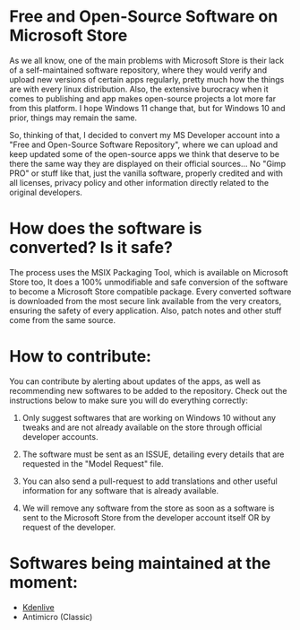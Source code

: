 # Free and Open-Source Software on Microsoft Store

As we all know, one of the main problems with Microsoft Store is their lack of a self-maintained software repository, where they would verify and upload new versions of certain apps regularly, pretty much how the things are with every linux distribution. Also, the extensive burocracy when it comes to publishing and app makes open-source projects a lot more far from this platform. I hope Windows 11 change that, but for Windows 10 and prior, things may remain the same.

So, thinking of that, I decided to convert my MS Developer account into a "Free and Open-Source Software Repository", where we can upload and keep updated some of the open-source apps we think that deserve to be there the same way they are displayed on their official sources... No "Gimp PRO" or stuff like that, just the vanilla software, properly credited and with all licenses, privacy policy and other information directly related to the original developers.


# How does the software is converted? Is it safe?

The process uses the MSIX Packaging Tool, which is available on Microsoft Store too, It does a 100% unmodifiable and safe conversion of the software to become a Microsoft Store compatible package. Every converted software is downloaded from the most secure link available from the very creators, ensuring the safety of every application. Also, patch notes and other stuff come from the same source.


# How to contribute:

You can contribute by alerting about updates of the apps, as well as recommending new softwares to be added to the repository. Check out the instructions below to make sure you will do everything correctly:

1. Only suggest softwares that are working on Windows 10 without any tweaks and are not already available on the store through official developer accounts.

2. The software must be sent as an ISSUE, detailing every details that are requested in the "Model Request" file.

3. You can also send a pull-request to add translations and other useful information for any software that is already available.

4. We will remove any software from the store as soon as a software is sent to the Microsoft Store from the developer account itself OR by request of the developer.


# Softwares being maintained at the moment:

- [Kdenlive](https://www.microsoft.com/en-us/p/kdenlive/9p07gfp9p554?activetab=pivot:overviewtab)
- Antimicro (Classic)
